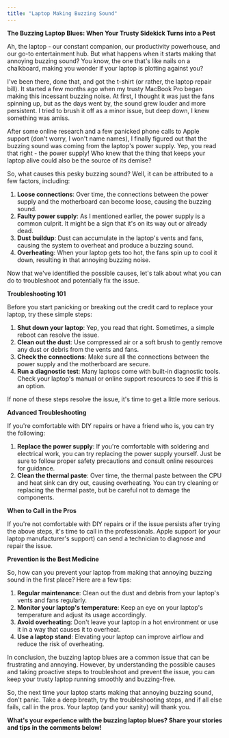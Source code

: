 ```yaml
---
title: "Laptop Making Buzzing Sound"
---
```


**The Buzzing Laptop Blues: When Your Trusty Sidekick Turns into a Pest**

Ah, the laptop - our constant companion, our productivity powerhouse, and our go-to entertainment hub. But what happens when it starts making that annoying buzzing sound? You know, the one that's like nails on a chalkboard, making you wonder if your laptop is plotting against you?

I've been there, done that, and got the t-shirt (or rather, the laptop repair bill). It started a few months ago when my trusty MacBook Pro began making this incessant buzzing noise. At first, I thought it was just the fans spinning up, but as the days went by, the sound grew louder and more persistent. I tried to brush it off as a minor issue, but deep down, I knew something was amiss.

After some online research and a few panicked phone calls to Apple support (don't worry, I won't name names), I finally figured out that the buzzing sound was coming from the laptop's power supply. Yep, you read that right - the power supply! Who knew that the thing that keeps your laptop alive could also be the source of its demise?

So, what causes this pesky buzzing sound? Well, it can be attributed to a few factors, including:

1. **Loose connections**: Over time, the connections between the power supply and the motherboard can become loose, causing the buzzing sound.
2. **Faulty power supply**: As I mentioned earlier, the power supply is a common culprit. It might be a sign that it's on its way out or already dead.
3. **Dust buildup**: Dust can accumulate in the laptop's vents and fans, causing the system to overheat and produce a buzzing sound.
4. **Overheating**: When your laptop gets too hot, the fans spin up to cool it down, resulting in that annoying buzzing noise.

Now that we've identified the possible causes, let's talk about what you can do to troubleshoot and potentially fix the issue.

**Troubleshooting 101**

Before you start panicking or breaking out the credit card to replace your laptop, try these simple steps:

1. **Shut down your laptop**: Yep, you read that right. Sometimes, a simple reboot can resolve the issue.
2. **Clean out the dust**: Use compressed air or a soft brush to gently remove any dust or debris from the vents and fans.
3. **Check the connections**: Make sure all the connections between the power supply and the motherboard are secure.
4. **Run a diagnostic test**: Many laptops come with built-in diagnostic tools. Check your laptop's manual or online support resources to see if this is an option.

If none of these steps resolve the issue, it's time to get a little more serious.

**Advanced Troubleshooting**

If you're comfortable with DIY repairs or have a friend who is, you can try the following:

1. **Replace the power supply**: If you're comfortable with soldering and electrical work, you can try replacing the power supply yourself. Just be sure to follow proper safety precautions and consult online resources for guidance.
2. **Clean the thermal paste**: Over time, the thermal paste between the CPU and heat sink can dry out, causing overheating. You can try cleaning or replacing the thermal paste, but be careful not to damage the components.

**When to Call in the Pros**

If you're not comfortable with DIY repairs or if the issue persists after trying the above steps, it's time to call in the professionals. Apple support (or your laptop manufacturer's support) can send a technician to diagnose and repair the issue.

**Prevention is the Best Medicine**

So, how can you prevent your laptop from making that annoying buzzing sound in the first place? Here are a few tips:

1. **Regular maintenance**: Clean out the dust and debris from your laptop's vents and fans regularly.
2. **Monitor your laptop's temperature**: Keep an eye on your laptop's temperature and adjust its usage accordingly.
3. **Avoid overheating**: Don't leave your laptop in a hot environment or use it in a way that causes it to overheat.
4. **Use a laptop stand**: Elevating your laptop can improve airflow and reduce the risk of overheating.

In conclusion, the buzzing laptop blues are a common issue that can be frustrating and annoying. However, by understanding the possible causes and taking proactive steps to troubleshoot and prevent the issue, you can keep your trusty laptop running smoothly and buzzing-free.

So, the next time your laptop starts making that annoying buzzing sound, don't panic. Take a deep breath, try the troubleshooting steps, and if all else fails, call in the pros. Your laptop (and your sanity) will thank you.

**What's your experience with the buzzing laptop blues? Share your stories and tips in the comments below!**